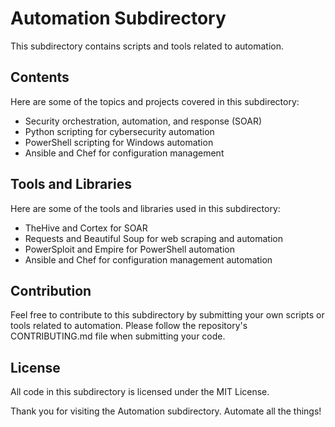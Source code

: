 # Automation Subdirectory

This subdirectory contains scripts and tools related to automation.

## Contents

Here are some of the topics and projects covered in this subdirectory:

- Security orchestration, automation, and response (SOAR)
- Python scripting for cybersecurity automation
- PowerShell scripting for Windows automation
- Ansible and Chef for configuration management

## Tools and Libraries

Here are some of the tools and libraries used in this subdirectory:

- TheHive and Cortex for SOAR
- Requests and Beautiful Soup for web scraping and automation
- PowerSploit and Empire for PowerShell automation
- Ansible and Chef for configuration management automation

## Contribution

Feel free to contribute to this subdirectory by submitting your own scripts or tools related to automation. Please follow the repository's CONTRIBUTING.md file when submitting your code.

## License

All code in this subdirectory is licensed under the MIT License.

Thank you for visiting the Automation subdirectory. Automate all the things!
